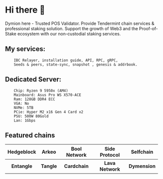# Hi there 👋
Dymion here - Trusted POS Validator. Provide Tendermint chain services & professional staking solution. 
Support the growth of Web3 and the Proof-of-Stake ecosystem with our non-custodial staking services.

## My services: 

        IBC Relayer, installation guide, API, RPC, gRPC, 
        Seeds & peers, state-sync, snapshot , genesis & addrbook.
    
## Dedicated Server: 

        Chip: Ryzen 9 5950x (AM4)
        Mainboard: Asus Pro WS X570-ACE
        Ram: 128GB DDR4 ECC
        VGA: No
        NVMe: 5TB
        PCie: Hyper M2 x16 Gen 4 Card x2
        PSU: 500W 80Gold
        Lan: 1Gbps

## Featured chains

<div align="center" style="font-size: 16em;">

| Hedgeblock | Arkeo | Bool Network | Side Protocol | Selfchain |
| :--------: | :--------: | :--------: | :--------: | :--------: |
| **Entangle**  | **Tangle**  | **Cardchain**  | **Lava Network**  | **Dymension**  |


</div>




